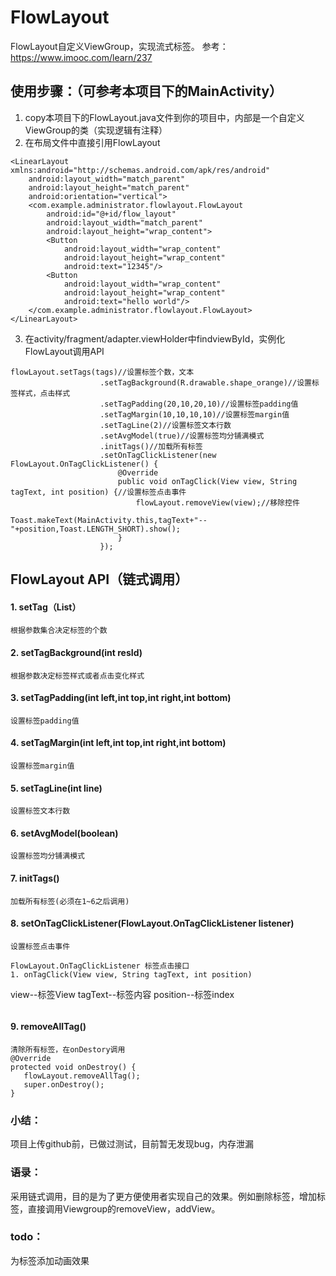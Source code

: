 # FlowLayout
FlowLayout自定义ViewGroup，实现流式标签。
参考：https://www.imooc.com/learn/237

## 使用步骤：（可参考本项目下的MainActivity）

1. copy本项目下的FlowLayout.java文件到你的项目中，内部是一个自定义ViewGroup的类（实现逻辑有注释）
2. 在布局文件中直接引用FlowLayout
```
<LinearLayout xmlns:android="http://schemas.android.com/apk/res/android"
    android:layout_width="match_parent"
    android:layout_height="match_parent"
    android:orientation="vertical">
    <com.example.administrator.flowlayout.FlowLayout
        android:id="@+id/flow_layout"
        android:layout_width="match_parent"
        android:layout_height="wrap_content">
        <Button
            android:layout_width="wrap_content"
            android:layout_height="wrap_content"
            android:text="12345"/>
        <Button
            android:layout_width="wrap_content"
            android:layout_height="wrap_content"
            android:text="hello world"/>
    </com.example.administrator.flowlayout.FlowLayout>
</LinearLayout>
```
3. 在activity/fragment/adapter.viewHolder中findviewById，实例化FlowLayout调用API
```
flowLayout.setTags(tags)//设置标签个数，文本
                    .setTagBackground(R.drawable.shape_orange)//设置标签样式，点击样式
                    .setTagPadding(20,10,20,10)//设置标签padding值
                    .setTagMargin(10,10,10,10)//设置标签margin值
                    .setTagLine(2)//设置标签文本行数
                    .setAvgModel(true)//设置标签均分铺满模式
                    .initTags()//加载所有标签
                    .setOnTagClickListener(new FlowLayout.OnTagClickListener() {
                        @Override
                        public void onTagClick(View view, String tagText, int position) {//设置标签点击事件
                            flowLayout.removeView(view);//移除控件
                            Toast.makeText(MainActivity.this,tagText+"--"+position,Toast.LENGTH_SHORT).show();
                        }
                    });
```

## FlowLayout API（链式调用）
#### 1. setTag（List<String>）
```
根据参数集合决定标签的个数
```
    
#### 2. setTagBackground(int resId)
```
根据参数决定标签样式或者点击变化样式
```

#### 3. setTagPadding(int left,int top,int right,int bottom) 
```
设置标签padding值
```

#### 4. setTagMargin(int left,int top,int right,int bottom)
```
设置标签margin值
```

#### 5. setTagLine(int line)
```
设置标签文本行数
```

#### 6. setAvgModel(boolean)
```
设置标签均分铺满模式
```

#### 7. initTags() 
```
加载所有标签(必须在1~6之后调用)
```

#### 8. setOnTagClickListener(FlowLayout.OnTagClickListener listener)
```
设置标签点击事件

FlowLayout.OnTagClickListener 标签点击接口
1. onTagClick(View view, String tagText, int position)
 ```
 view--标签View
 tagText--标签内容
 position--标签index
 ```
```

#### 9. removeAllTag()
```
清除所有标签，在onDestory调用
@Override
protected void onDestroy() {
   flowLayout.removeAllTag();
   super.onDestroy();
}
```

### 小结：
项目上传github前，已做过测试，目前暂无发现bug，内存泄漏

### 语录：
采用链式调用，目的是为了更方便使用者实现自己的效果。例如删除标签，增加标签，直接调用Viewgroup的removeView，addView。

### todo： 
为标签添加动画效果

